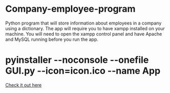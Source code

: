 # Company-employee-program
Python program that will store information about employees in a company using a dictionary. 
The app will require you to have xampp installed on your machine. 
You will need to open the xampp control panel and have Apache and MySQL running before you run the app.  


# pyinstaller --noconsole --onefile GUI.py --icon=icon.ico --name App

[Check it out here](https://brianperel.github.io/Project2.htm)